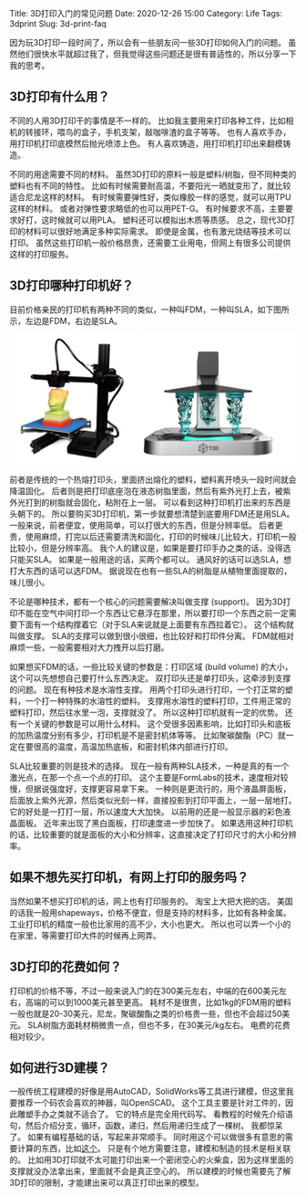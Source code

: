 Title: 3D打印入门的常见问题
Date: 2020-12-26 15:00
Category: Life
Tags: 3dprint
Slug: 3d-print-faq

因为玩3D打印一段时间了，所以会有一些朋友问一些3D打印如何入门的问题。
虽然他们很快水平就超过我了，但我觉得这些问题还是很有普适性的，所以分享一下我的思考。

## 3D打印有什么用？

不同的人用3D打印干的事情是不一样的。
比如我主要用来打印各种工件，比如相机的转接环，喂鸟的盒子，手机支架，敲咖啡渣的盒子等等。
也有人喜欢手办，用打印机打印底模然后抛光喷漆上色。
有人喜欢铸造，用打印机打印出来翻模铸造。

不同的用途需要不同的材料。
虽然3D打印的原料一般是塑料/树脂，但不同种类的塑料也有不同的特性。
比如有时候需要耐高温，不要阳光一晒就变形了，就比较适合尼龙这样的材料。
有时候需要弹性好，类似橡胶一样的感觉，就可以用TPU这样的材料。
或者对弹性要求略低的也可以用PET-G。
有时候要求不高，主要要求好打，这时候就可以用PLA。
塑料还可以模拟出木质等质感。
总之，现代3D打印的材料可以很好地满足多种实际需求。
即使是金属，也有激光烧结等技术可以打印。
虽然这些打印机一般价格昂贵，还需要工业用电，但网上有很多公司提供这样的打印服务。

## 3D打印哪种打印机好？

目前价格亲民的打印机有两种不同的类似，一种叫FDM，一种叫SLA，如下图所示，左边是FDM，右边是SLA。

![two categories of 3d printers](images/3d-printer-models.jpg)

前者是传统的一个热熔打印头，里面挤出熔化的塑料，塑料离开喷头一段时间就会降温固化。
后者则是把打印底座泡在液态树脂里面，然后有紫外光打上去，被紫外光打到的树脂就会固化，粘附在上一层。
可以看到这种打印机打出来的东西是头朝下的。
所以要购买3D打印机，第一步就要想清楚到底要用FDM还是用SLA。
一般来说，前者便宜，使用简单，可以打很大的东西，但是分辨率低。
后者更贵，使用麻烦，打完以后还需要清洗和固化，打印的时候味儿比较大，打印机一般比较小，但是分辨率高。
我个人的建议是，如果是要打印手办之类的话，没得选只能买SLA。
如果是一般用途的话，买两个都可以。
通风好的话可以选SLA，想打大东西的话可以选FDM。
据说现在也有一些SLA的树脂是从植物里面提取的，味儿很小。

不论是哪种技术，都有一个核心的问题需要解决叫做支撑 (support)。
因为3D打印不能在空气中间打印一个东西让它悬浮在那里，所以要打印一个东西之前一定需要下面有一个结构撑着它（对于SLA来说就是上面要有东西拉着它）。
这个结构就叫做支撑。
SLA的支撑可以做到很小很细，也比较好和打印件分离。
FDM就相对麻烦一些，一般需要相对大力拽开以后打磨。

如果想买FDM的话，一些比较关键的参数是：打印区域 (build volume) 的大小，这个可以先想想自己要打什么东西决定。
双打印头还是单打印头，这牵涉到支撑的问题。
现在有种技术是水溶性支撑。
用两个打印头进行打印，一个打正常的塑料，一个打一种特殊的水溶性的塑料。
支撑用水溶性的塑料打印，工件用正常的塑料打印，然后往水里一泡，支撑就没了。
所以这种打印机就有一定的优势。
还有一个关键的参数是可以用什么材料。
这个受很多因素影响，比如打印头和底板的加热温度分别有多少，打印机是不是密封机体等等。
比如聚碳酸酯（PC）就一定在要很高的温度，高温加热底板，和密封机体内部进行打印。

SLA比较重要的则是技术的选择。
现在一般有两种SLA技术，一种是真的有一个激光点，在那一个点一个点的打印。
这个主要是FormLabs的技术，速度相对较慢，但据说强度好，支撑更容易拿下来。
一种则是更流行的，用个液晶屏面板，后面放上紫外光源，然后类似光刻一样，直接投影到打印平面上，一层一层地打。
它的好处是一打打一层，所以速度大大加快。
以前用的还是一般显示器的彩色液晶面板。
近年来出现了黑白面板，打印速度进一步加快了。
如果选用这种打印机的话，比较重要的就是面板的大小和分辨率，这直接决定了打印尺寸的大小和分辨率。

## 如果不想先买打印机，有网上打印的服务吗？

当然如果不想买打印机的话，网上也有打印服务的。
淘宝上大把大把的店。
美国的话我一般用shapeways，价格不便宜，但是支持的材料多，比如有各种金属。
工业打印机的精度一般也比家用的高不少，大小也更大。
所以也可以弄一个小的在家里，等需要打印大件的时候再上网弄。

## 3D打印的花费如何？

打印机的价格不等，不过一般来说入门的在300美元左右，中端的在600美元左右，高端的可以到1000美元甚至更高。
耗材不是很贵，比如1kg的FDM用的塑料一般也就是20-30美元，尼龙，聚碳酸酯之类的价格贵一些，但也不会超过50美元。
SLA树脂方面耗材稍微贵一点，但也不多，在30美元/kg左右。
电费的花费相对较少。

## 如何进行3D建模？

一般传统工程建模的好像是用AutoCAD，SolidWorks等工具进行建模，但这里我要推荐一个码农会喜欢的神器，叫OpenSCAD。
这个工具主要是针对工件的，因此雕塑手办之类就不适合了。
它的特点是完全用代码写。
看教程的时候先介绍语句，然后介绍分支，循环，函数，递归，然后用递归生成了一棵树。
我都惊呆了。
如果有编程基础的话，写起来非常顺手。
同时用这个可以做很多有意思的需要计算的东西，比如[这个](https://www.bilibili.com/video/BV1n7411J7hq)。
只是有个地方需要注意，建模和制造的技术是相关联的。
比如用3D打印就不太可能打印出来一个密闭空心的火柴盒，因为这样里面的支撑就没办法拿出来，里面就不会是真正空心的。
所以建模的时候也需要先了解3D打印的限制，才能建出来可以真正打印出来的模型。